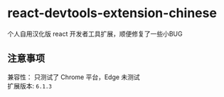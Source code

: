# react-devtools-extension-chinese
个人自用汉化版 react 开发者工具扩展，顺便修复了一些小BUG

## 注意事项
兼容性： 只测试了 Chrome 平台，Edge 未测试  
扩展版本: `6.1.3`
